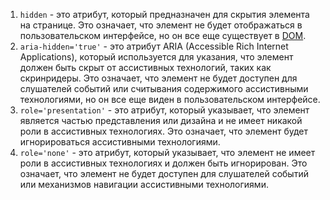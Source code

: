 1. `hidden` - это атрибут, который предназначен для скрытия элемента на странице. Это означает, что элемент не будет отображаться в пользовательском интерфейсе, но он все еще существует в [DOM](/js/dom).
2. `aria-hidden='true'` - это атрибут ARIA (Accessible Rich Internet Applications), который используется для указания, что элемент должен быть скрыт от ассистивных технологий, таких как скринридеры. Это означает, что элемент не будет доступен для слушателей событий или считывания содержимого ассистивными технологиями, но он все еще виден в пользовательском интерфейсе.
3. `role='presentation'` - это атрибут, который указывает, что элемент является частью представления или дизайна и не имеет никакой роли в ассистивных технологиях. Это означает, что элемент будет игнорироваться ассистивными технологиями.
4. `role='none'` - это атрибут, который указывает, что элемент не имеет роли в ассистивных технологиях и должен быть игнорирован. Это означает, что элемент не будет доступен для слушателей событий или механизмов навигации ассистивными технологиями.
